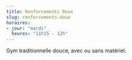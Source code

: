 ```yaml
---
title: Renforcements Doux
slug: renforcements-doux
horaires:
- jour: "mardi"
  heures: "11h15 - 12h"
---
```

Gym traditionnelle douce, avec ou sans matériel.
